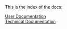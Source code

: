  This is the index of the docs:
 
 <a href="https://danielfrentzel.github.io/2017-VT-CS350/user">User Documentation</a> <br/>
 <a href="https://danielfrentzel.github.io/2017-VT-CS350/technical">Technical Documentation</a>
 
